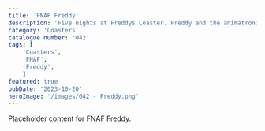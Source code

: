 ```yaml
---
title: 'FNAF Freddy'
description: 'Five nights at Freddys Coaster. Freddy and the animatronic gang hit the cinemas in 2023'
category: 'Coasters'
catalogue number: '042'
tags: [
    'Coasters', 
    'FNAF', 
    'Freddy',
    ]
featured: true
pubDate: '2023-10-20'
heroImage: '/images/042 - Freddy.png'
---
```


Placeholder content for FNAF Freddy.